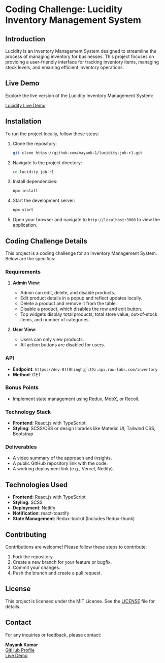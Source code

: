 # Coding Challenge: Lucidity Inventory Management System

## Introduction

Lucidity is an Inventory Management System designed to streamline the process of managing inventory for businesses. This project focuses on providing a user-friendly interface for tracking inventory items, managing stock levels, and ensuring efficient inventory operations.

## Live Demo

Explore the live version of the Lucidity Inventory Management System:

[Lucidity Live Demo](https://lucidity-inventory-mayank.netlify.app/)

## Installation

To run the project locally, follow these steps:

1. Clone the repository:

   ```bash
   git clone https://github.com/mayank-1/lucidity-job-r1.git
   ```

2. Navigate to the project directory:

   ```bash
   cd lucidity-job-r1
   ```

3. Install dependencies:

   ```bash
   npm install
   ```

4. Start the development server:

   ```bash
   npm start
   ```

5. Open your browser and navigate to `http://localhost:3000` to view the application.

## Coding Challenge Details

This project is a coding challenge for an Inventory Management System. Below are the specifics:

### Requirements

1. **Admin View**:

   - Admin can edit, delete, and disable products.
   - Edit product details in a popup and reflect updates locally.
   - Delete a product and remove it from the table.
   - Disable a product, which disables the row and edit button.
   - Top widgets display total products, total store value, out-of-stock items, and number of categories.

2. **User View**:
   - Users can only view products.
   - All action buttons are disabled for users.

### API

- **Endpoint**: `https://dev-0tf0hinghgjl39z.api.raw-labs.com/inventory`
- **Method**: GET

### Bonus Points

- Implement state management using Redux, MobX, or Recoil.

### Technology Stack

- **Frontend**: React.js with TypeScript
- **Styling**: SCSS/CSS or design libraries like Material UI, Tailwind CSS, Bootstrap

### Deliverables

- A video summary of the approach and insights.
- A public GitHub repository link with the code.
- A working deployment link (e.g., Vercel, Netlify).

## Technologies Used

- **Frontend**: React.js with TypeScript
- **Styling**: SCSS
- **Deployment**: Netlify
- **Notification**: react-toastify
- **State Management**: Redux-toolkit (Includes Redux-thunk)

## Contributing

Contributions are welcome! Please follow these steps to contribute:

1. Fork the repository.
2. Create a new branch for your feature or bugfix.
3. Commit your changes.
4. Push the branch and create a pull request.

## License

This project is licensed under the MIT License. See the [LICENSE](LICENSE) file for details.

## Contact

For any inquiries or feedback, please contact:

**Mayank Kumar**  
[GitHub Profile](https://github.com/mayank-1)  
[Live Demo](https://lucidity-inventory-mayank.netlify.app/)
